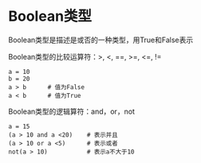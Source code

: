 # Boolean类型
Boolean类型是描述是或否的一种类型，用True和False表示

Boolean类型的比较运算符：>, <, ==, >=, <=, !=
    
    a = 10
    b = 20
    a > b      # 值为False
    a < b      # 值为True
    
Boolean类型的逻辑算符：and，or，not

    a = 15
    (a > 10 and a <20)    # 表示并且
    (a > 10 or a <5)      # 表示或者
    not(a > 10)           # 表示a不大于10